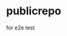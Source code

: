 # publicrepo
for e2e test





























































































































































































































































































































































































































































































































































































































































































































































































































































































































































































































































































































































































































































































































































































































































































































































































































































































































































































































































































































































































































































































































































































































































































































































































































































































































































































































































































































































































































































































































































































































































































































































































































































































































































































































































































































































































































































































































































































































































































































































































































































































































































































































































































































































































































































































